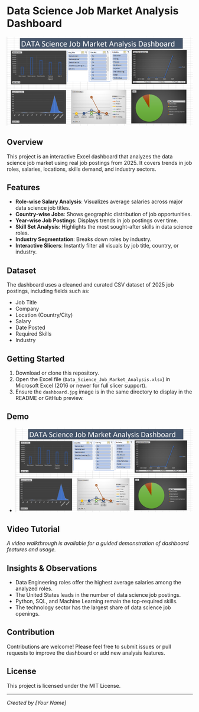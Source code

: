 # Data Science Job Market Analysis Dashboard

![Project Dashboard](dashboard.png)

## Overview
This project is an interactive Excel dashboard that analyzes the data science job market using real job postings from 2025. It covers trends in job roles, salaries, locations, skills demand, and industry sectors.

## Features

- **Role-wise Salary Analysis**: Visualizes average salaries across major data science job titles.
- **Country-wise Jobs**: Shows geographic distribution of job opportunities.
- **Year-wise Job Postings**: Displays trends in job postings over time.
- **Skill Set Analysis**: Highlights the most sought-after skills in data science roles.
- **Industry Segmentation**: Breaks down roles by industry.
- **Interactive Slicers**: Instantly filter all visuals by job title, country, or industry.

## Dataset
The dashboard uses a cleaned and curated CSV dataset of 2025 job postings, including fields such as:
- Job Title
- Company
- Location (Country/City)
- Salary
- Date Posted
- Required Skills
- Industry

## Getting Started

1. Download or clone this repository.
2. Open the Excel file (`Data_Science_Job_Market_Analysis.xlsx`) in Microsoft Excel (2016 or newer for full slicer support).
3. Ensure the `dashboard.jpg` image is in the same directory to display in the README or GitHub preview.

## Demo

- ![Dashboard Preview](dashboard.png)

## Video Tutorial

*A video walkthrough is available for a guided demonstration of dashboard features and usage.*

## Insights & Observations

- Data Engineering roles offer the highest average salaries among the analyzed roles.
- The United States leads in the number of data science job postings.
- Python, SQL, and Machine Learning remain the top-required skills.
- The technology sector has the largest share of data science job openings.

## Contribution

Contributions are welcome! Please feel free to submit issues or pull requests to improve the dashboard or add new analysis features.

## License

This project is licensed under the MIT License.

---

*Created by [Your Name]*

